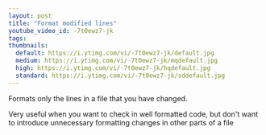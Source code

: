 ```yaml
---
layout: post
title: "Format modified lines"
youtube_video_id: -7t0ewz7-jk
tags:
thumbnails:
  default: https://i.ytimg.com/vi/-7t0ewz7-jk/default.jpg
  medium: https://i.ytimg.com/vi/-7t0ewz7-jk/mqdefault.jpg
  high: https://i.ytimg.com/vi/-7t0ewz7-jk/hqdefault.jpg
  standard: https://i.ytimg.com/vi/-7t0ewz7-jk/sddefault.jpg
---
```


Formats only the lines in a file that you have changed.

Very useful when you want to check in well formatted code, but don't want to introduce unnecessary formatting changes in other parts of a file
